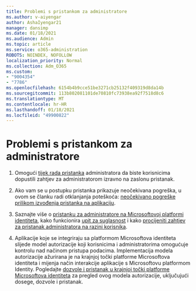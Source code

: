 ```yaml
---
title: Problemi s pristankom za administratore
ms.author: v-aiyengar
author: AshaIyengar21
manager: dansimp
ms.date: 01/18/2021
ms.audience: Admin
ms.topic: article
ms.service: o365-administration
ROBOTS: NOINDEX, NOFOLLOW
localization_priority: Normal
ms.collection: Adm_O365
ms.custom:
- "9004354"
- "7786"
ms.openlocfilehash: 6154b4b9cce51be3271cb25132f409319d8da14b
ms.sourcegitcommit: 113b802081101de70810fc73938ea92f7518d8c6
ms.translationtype: MT
ms.contentlocale: hr-HR
ms.lasthandoff: 01/18/2021
ms.locfileid: "49900822"
---
```

# <a name="admin-consent-issues"></a>Problemi s pristankom za administratore

1. Omogući [tijek rada pristanka](https://docs.microsoft.com/azure/active-directory/manage-apps/configure-admin-consent-workflow) administratora da biste korisnicima dopustili zahtjev za administratorom izravno na zaslonu pristanak.

1. Ako vam se u postupku pristanka prikazuje neočekivana pogreška, u ovom se članku radi otklanjanja poteškoća: [neočekivano pogreške prilikom izvođenja pristanka na aplikaciju](https://docs.microsoft.com/azure/active-directory/manage-apps/application-sign-in-unexpected-user-consent-error).

1. Saznajte više o [pristanku za administratore na Microsoftovoj platformi identiteta](https://docs.microsoft.com/azure/active-directory/develop/v2-admin-consent), kako funkcionira [upit za suglasnost](https://docs.microsoft.com/azure/active-directory/develop/v2-admin-consent) i kako [procijeniti zahtjev za pristanak administratora na razini korisnika](https://docs.microsoft.com/azure/active-directory/manage-apps/manage-consent-requests#evaluating-a-request-for-tenant-wide-admin-consent).

1. Aplikacije koje se integriraju sa platformom Microsoftova identiteta slijede model autorizacije koji korisnicima i administratorima omogućuje kontrolu nad načinom pristupa podacima. Implementacija modela autorizacije ažurirana je na krajnjoj točki platforme Microsoftova identiteta i mijenja način interakcije aplikacije s Microsoftovu platformom Identity. Pogledajte [dozvole i pristanak u krajnjoj točki platforme Microsoftova identiteta](https://docs.microsoft.com/azure/active-directory/manage-apps/manage-consent-requests#evaluating-a-request-for-tenant-wide-admin-consent) za pregled ovog modela autorizacije, uključujući dosege, dozvole i pristanak.